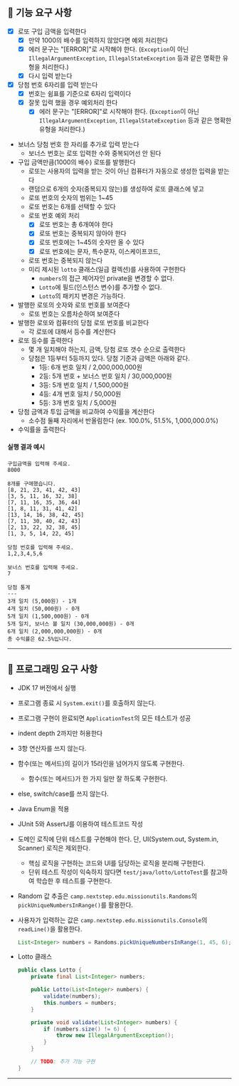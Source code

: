 ## 🚀 기능 요구 사항

- [x] 로또 구입 금액을 입력한다
  - [x] 만약 1000의 배수를 입력하지 않았다면 예외 처리한다
  - [x] 에러 문구는 "[ERROR]"로 시작해야 한다. (`Exception`이 아닌 `IllegalArgumentException`, `IllegalStateException` 등과 같은 명확한 유형을 처리한다.)
  - [x] 다시 입력 받는다
- [x] 당첨 번호 6자리를 입력 받는다
  - [x] 번호는 쉼표를 기준으로 6자리 입력이다
  - [x] 잘못 입력 했을 경우 예외처리 한다
    - [x] 에러 문구는 "[ERROR]"로 시작해야 한다. (`Exception`이 아닌 `IllegalArgumentException`, `IllegalStateException` 등과 같은 명확한 유형을 처리한다.)
- 보너스 당첨 번호 한 자리를 추가로 입력 받는다
  - 보너스 번호는 로또 입력한 수와 중복되어선 안 된다
- 구입 금액만큼(1000의 배수) 로또를 발행한다
  - 로또는 사용자의 입력을 받는 것이 아닌 컴퓨터가 자동으로 생성한 입력을 받는다
  - 랜덤으로 6개의 숫자(중복되지 않는)를 생성하여 로또 클래스에 넣고
  - 로또 번호의 숫자의 범위는 1~45
  - 로또 번호는 6개를 선택할 수 있다
  - 로또 번호 예외 처리
    - [x] 로또 번호는 총 6개여야 한다
    - [x] 로또 번호는 중복되지 않아야 한다
    - [x] 로또 번호에는 1~45의 숫자만 올 수 있다
    - [x] 로또 번호에는 문자, 특수문자, 이스케이프코드, 
  - 로또 번호는 중복되지 않는다
  - 미리 제시된 `lotto` 클래스(일급 컬렉션)를 사용하여 구현한다
    - `numbers`의 접근 제어자인 private을 변경할 수 없다.
    - `Lotto`에 필드(인스턴스 변수)를 추가할 수 없다.
    - `Lotto`의 패키지 변경은 가능하다.
- 발행한 로또의 숫자와 로또 번호를 보여준다
  - 로또 번호는 오름차순하여 보여준다
- 발행한 로또와 컴퓨터의 당첨 로또 번호를 비교한다
  - 각 로또에 대해서 등수를 계산한다
- 로또 등수를 출력한다
  - 몇 개 일치해야 하는지, 금액, 당첨 로또 갯수 순으로 출력한다
  - 당첨은 1등부터 5등까지 있다. 당첨 기준과 금액은 아래와 같다.
    - 1등: 6개 번호 일치 / 2,000,000,000원
    - 2등: 5개 번호 + 보너스 번호 일치 / 30,000,000원
    - 3등: 5개 번호 일치 / 1,500,000원
    - 4등: 4개 번호 일치 / 50,000원
    - 5등: 3개 번호 일치 / 5,000원
- 당첨 금액과 투입 금액을 비교하여 수익률을 계산한다
  - 소수점 둘째 자리에서 반올림한다 (ex. 100.0%, 51.5%, 1,000,000.0%)
- 수익률을 출력한다

#### 실행 결과 예시

```
구입금액을 입력해 주세요.
8000

8개를 구매했습니다.
[8, 21, 23, 41, 42, 43] 
[3, 5, 11, 16, 32, 38] 
[7, 11, 16, 35, 36, 44] 
[1, 8, 11, 31, 41, 42] 
[13, 14, 16, 38, 42, 45] 
[7, 11, 30, 40, 42, 43] 
[2, 13, 22, 32, 38, 45] 
[1, 3, 5, 14, 22, 45]

당첨 번호를 입력해 주세요.
1,2,3,4,5,6

보너스 번호를 입력해 주세요.
7

당첨 통계
---
3개 일치 (5,000원) - 1개
4개 일치 (50,000원) - 0개
5개 일치 (1,500,000원) - 0개
5개 일치, 보너스 볼 일치 (30,000,000원) - 0개
6개 일치 (2,000,000,000원) - 0개
총 수익률은 62.5%입니다.
```

---

## 🎯 프로그래밍 요구 사항

- JDK 17 버전에서 실행
- 프로그램 종료 시 `System.exit()`를 호출하지 않는다.
- 프로그램 구현이 완료되면 `ApplicationTest`의 모든 테스트가 성공
- indent depth 2까지만 허용한다
- 3항 연산자를 쓰지 않는다.
- 함수(또는 메서드)의 길이가 15라인을 넘어가지 않도록 구현한다.
    - 함수(또는 메서드)가 한 가지 일만 잘 하도록 구현한다.
- else, switch/case를 쓰지 않는다.
- Java Enum을 적용
- JUnit 5와 AssertJ를 이용하여 테스트코드 작성
- 도메인 로직에 단위 테스트를 구현해야 한다. 단, UI(System.out, System.in, Scanner) 로직은 제외한다.
    - 핵심 로직을 구현하는 코드와 UI를 담당하는 로직을 분리해 구현한다.
    - 단위 테스트 작성이 익숙하지 않다면 `test/java/lotto/LottoTest`를 참고하여 학습한 후 테스트를 구현한다.

- Random 값 추출은 `camp.nextstep.edu.missionutils.Randoms`의 `pickUniqueNumbersInRange()`를 활용한다.
- 사용자가 입력하는 값은 `camp.nextstep.edu.missionutils.Console`의 `readLine()`을 활용한다.
    ```java
    List<Integer> numbers = Randoms.pickUniqueNumbersInRange(1, 45, 6);
    ```

-  Lotto 클래스
    ```java
    public class Lotto {
        private final List<Integer> numbers;
    
        public Lotto(List<Integer> numbers) {
            validate(numbers);
            this.numbers = numbers;
        }
    
        private void validate(List<Integer> numbers) {
            if (numbers.size() != 6) {
                throw new IllegalArgumentException();
            }
        }
    
        // TODO: 추가 기능 구현
    }
    ```

---
